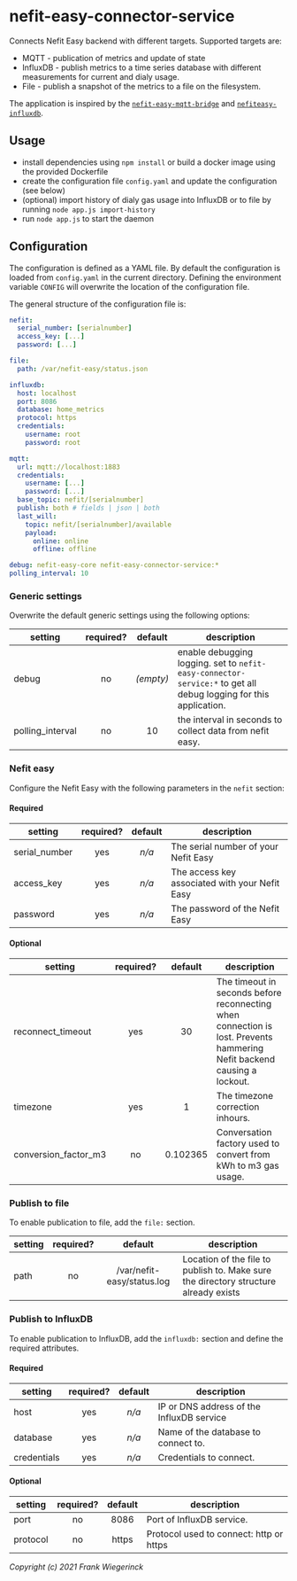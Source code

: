 # nefit-easy-connector-service

Connects Nefit Easy backend with different targets. Supported targets are:
* MQTT - publication of metrics and update of state
* InfluxDB - publish metrics to a time series database with different measurements for current and dialy usage.
* File - publish a snapshot of the metrics to a file on the filesystem.

The application is inspired by the [`nefit-easy-mqtt-bridge`](https://github.com/jgeraerts/nefit-easy-mqtt-bridge) and [`nefiteasy-influxdb`](https://github.com/TrafeX/nefiteasy-influxdb).

## Usage

* install dependencies using `npm install` or build a docker image using the provided Dockerfile
* create the configuration file `config.yaml` and update the configuration (see below)
* (optional) import history of dialy gas usage into InfluxDB or to file by running `node app.js import-history`
* run `node app.js` to start the daemon

## Configuration

The configuration is defined as a YAML file. By default the configuration is loaded from `config.yaml` in the current directory. Defining the environment variable `CONFIG` will overwrite the location of the configuration file.

The general structure of the configuration file is:
```YAML
nefit:
  serial_number: [serialnumber]
  access_key: [...]
  password: [...]

file:
  path: /var/nefit-easy/status.json

influxdb:
  host: localhost
  port: 8086
  database: home_metrics
  protocol: https
  credentials:
    username: root
    password: root

mqtt:
  url: mqtt://localhost:1883
  credentials:
    username: [...]
    password: [...]
  base_topic: nefit/[serialnumber]
  publish: both # fields | json | both
  last_will:
    topic: nefit/[serialnumber]/available
    payload:
      online: online
      offline: offline

debug: nefit-easy-core nefit-easy-connector-service:*
polling_interval: 10
```

### Generic settings

Overwrite the default generic settings using the following options:

| setting | required? | default | description |
| --------|:---------:|:-------:|-------------|
| debug   | no | _(empty)_  | enable debugging logging. set to `nefit-easy-connector-service:*` to get all debug logging for this application. |
| polling_interval | no | 10 | the interval in seconds to collect data from nefit easy. |

### Nefit easy

Configure the Nefit Easy with the following parameters in the `nefit` section:

#### Required

| setting | required? | default | description |
| --------|:---------:|:-------:|-------------|
| serial_number | yes  | _n/a_  | The serial number of your Nefit Easy |
| access_key | yes | _n/a_ | The access key associated with your Nefit Easy |
| password | yes | _n/a_ | The password of the Nefit Easy |

#### Optional

| setting | required? | default | description |
| --------|:---------:|:-------:|-------------|
| reconnect_timeout | yes  | 30  | The timeout in seconds before reconnecting when connection is lost. Prevents hammering Nefit backend causing a lockout. |
| timezone | yes | 1 | The timezone correction inhours. |
| conversion_factor_m3 | no | 0.102365 | Conversation factory used to convert from kWh to m3 gas usage. |

### Publish to file

To enable publication to file, add the `file:` section.

| setting | required? | default | description |
| --------|:---------:|:-------:|-------------|
| path | no  | /var/nefit-easy/status.log | Location of the file to publish to. Make sure the directory structure already exists |

### Publish to InfluxDB

To enable publication to InfluxDB, add the `influxdb:` section and define the required attributes.

#### Required
| setting | required? | default | description |
| --------|:---------:|:-------:|-------------|
| host | yes  | _n/a_ | IP or DNS address of the InfluxDB service |
| database | yes  | _n/a_ | Name of the database to connect to. |
| credentials | yes  | _n/a_ | Credentials to connect. |

#### Optional
| setting | required? | default | description |
| --------|:---------:|:-------:|-------------|
| port | no  | 8086 | Port of InfluxDB service. |
| protocol | no  | https | Protocol used to connect: http or https |




_Copyright (c) 2021 Frank Wiegerinck_
